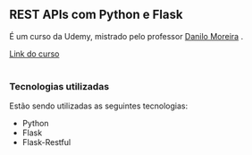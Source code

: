 ## REST APIs com Python e Flask
É um curso da Udemy, mistrado pelo professor [Danilo Moreira](https://www.linkedin.com/in/odanilomoreira/) . 

[Link do curso](https://www.udemy.com/course/rest-apis-com-python-e-flask/)  <br/> <br/>




### Tecnologias utilizadas
Estão sendo utilizadas as seguintes tecnologias:
- Python
- Flask
- Flask-Restful

